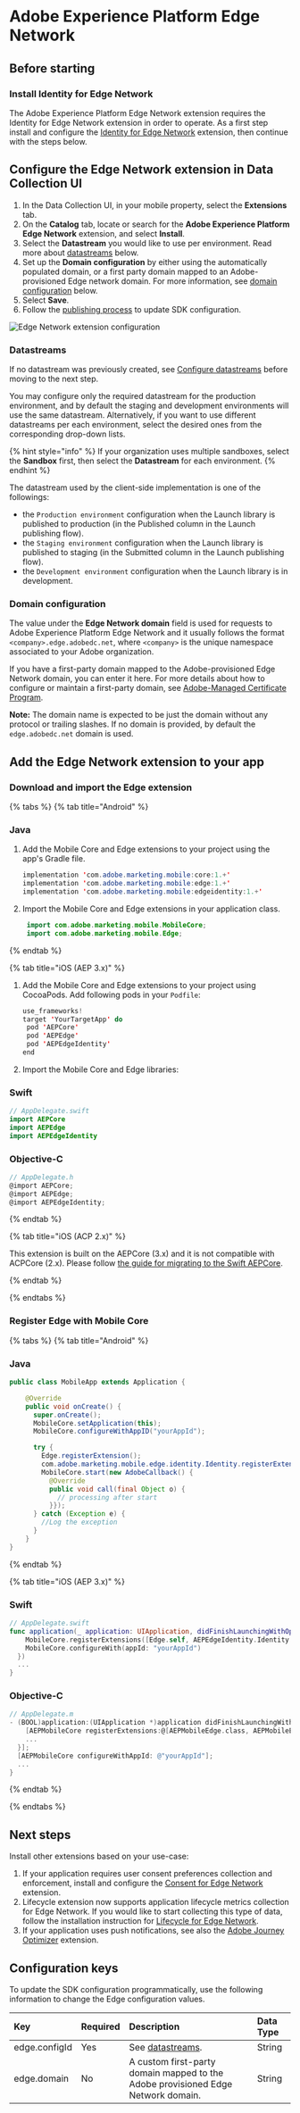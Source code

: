 # Adobe Experience Platform Edge Network

## Before starting

### Install Identity for Edge Network

The Adobe Experience Platform Edge Network extension requires the Identity for Edge Network extension in order to operate. As a first step install and configure the [Identity for Edge Network](../identity-for-edge-network) extension, then continue with the steps below.

## Configure the Edge Network extension in Data Collection UI <a id="configure-edge-network-extension"></a>

1. In the Data Collection UI, in your mobile property, select the **Extensions** tab.
2. On the **Catalog** tab, locate or search for the **Adobe Experience Platform Edge Network** extension, and select **Install**.
3. Select the **Datastream** you would like to use per environment. Read more about [datastreams](./#datastreams) below.
4. Set up the **Domain configuration** by either using the automatically populated domain, or a first party domain mapped to an Adobe-provisioned Edge network domain. For more information, see [domain configuration](./#domain-configuration) below.
4. Select **Save**.
5. Follow the [publishing process](../../getting-started/create-a-mobile-property.md#publish-the-configuration) to update SDK configuration.

![Edge Network extension configuration](../../.gitbook/assets/mobile-edge-ui-configuration.png)

### Datastreams

If no datastream was previously created, see [Configure datastreams](../../getting-started/configure-datastreams.md) before moving to the next step.

You may configure only the required datastream for the production environment, and by default the staging and development environments will use the same datastream. Alternatively, if you want to use different datastreams per each environment, select the desired ones from the corresponding drop-down lists.

{% hint style="info" %}
If your organization uses multiple sandboxes, select the **Sandbox** first, then select the **Datastream** for each environment.
{% endhint %}

The datastream used by the client-side implementation is one of the followings:

* the `Production environment` configuration when the Launch library is published to production \(in the Published column in the Launch publishing flow\).
* the `Staging environment` configuration when the Launch library is published to staging \(in the Submitted column in the Launch publishing flow\).
* the `Development environment` configuration when the Launch library is in development.

### Domain configuration

The value under the **Edge Network domain** field is used for requests to Adobe Experience Platform Edge Network and it usually follows the format `<company>.edge.adobedc.net`, where `<company>` is the unique namespace associated to your Adobe organization.

If you have a first-party domain mapped to the Adobe-provisioned Edge Network domain, you can enter it here. For more details about how to configure or maintain a first-party domain, see [Adobe-Managed Certificate Program](https://experienceleague.adobe.com/docs/core-services/interface/administration/ec-cookies/cookies-first-party.html?lang=en#adobe-managed-certificate-program).

**Note:** The domain name is expected to be just the domain without any protocol or trailing slashes. If no domain is provided, by default the `edge.adobedc.net` domain is used.

## Add the Edge Network extension to your app

### Download and import the Edge extension

{% tabs %}
{% tab title="Android" %}
### Java

1. Add the Mobile Core and Edge extensions to your project using the app's Gradle file.

   ```java
   implementation 'com.adobe.marketing.mobile:core:1.+'
   implementation 'com.adobe.marketing.mobile:edge:1.+'
   implementation 'com.adobe.marketing.mobile:edgeidentity:1.+'
   ```

2. Import the Mobile Core and Edge extensions in your application class.

   ```java
    import com.adobe.marketing.mobile.MobileCore;
    import com.adobe.marketing.mobile.Edge;
   ```

{% endtab %}

{% tab title="iOS (AEP 3.x)" %}

1. Add the Mobile Core and Edge extensions to your project using CocoaPods. Add following pods in your `Podfile`:

   ```swift
   use_frameworks!
   target 'YourTargetApp' do
   	pod 'AEPCore'
   	pod 'AEPEdge'
   	pod 'AEPEdgeIdentity'
   end
   ```
   
2. Import the Mobile Core and Edge libraries:

### Swift

```swift
// AppDelegate.swift
import AEPCore
import AEPEdge
import AEPEdgeIdentity
```

### Objective-C

```objectivec
// AppDelegate.h
@import AEPCore;
@import AEPEdge;
@import AEPEdgeIdentity;
```
{% endtab %}

{% tab title="iOS (ACP 2.x)" %}

This extension is built on the AEPCore (3.x) and it is not compatible with ACPCore (2.x). Please follow [the guide for migrating to the Swift AEPCore](../../resources/migrate-to-swift.md).

{% endtab %}

{% endtabs %}

### Register Edge with Mobile Core

{% tabs %}
{% tab title="Android" %}

### Java

```java
public class MobileApp extends Application {

    @Override
    public void onCreate() {
      super.onCreate();
      MobileCore.setApplication(this);
      MobileCore.configureWithAppID("yourAppId");

      try {
        Edge.registerExtension();
        com.adobe.marketing.mobile.edge.identity.Identity.registerExtension();
        MobileCore.start(new AdobeCallback() {
          @Override
          public void call(final Object o) {
            // processing after start
          }});
      } catch (Exception e) {
        //Log the exception
      }
    }
}
```
{% endtab %}

{% tab title="iOS (AEP 3.x)" %}
### Swift

```swift
// AppDelegate.swift
func application(_ application: UIApplication, didFinishLaunchingWithOptions launchOptions: [UIApplication.LaunchOptionsKey: Any]?) -> Bool {
    MobileCore.registerExtensions([Edge.self, AEPEdgeIdentity.Identity.self], {
    MobileCore.configureWith(appId: "yourAppId")
  })
  ...
}
```

### Objective-C

```objective-c
// AppDelegate.m
- (BOOL)application:(UIApplication *)application didFinishLaunchingWithOptions:(NSDictionary *)launchOptions {
    [AEPMobileCore registerExtensions:@[AEPMobileEdge.class, AEPMobileEdgeIdentity.class] completion:^{
    ...
  }];
  [AEPMobileCore configureWithAppId: @"yourAppId"];
  ...
}
```
{% endtab %}

{% endtabs %}

## Next steps

Install other extensions based on your use-case:

1. If your application requires user consent preferences collection and enforcement, install and configure the [Consent for Edge Network](../consent-for-edge-network) extension.
2. Lifecycle extension now supports application lifecycle metrics collection for Edge Network. If you would like to start collecting this type of data, follow the installation instruction for [Lifecycle for Edge Network](../lifecycle-for-edge-network).
3. If your application uses push notifications, see also the [Adobe Journey Optimizer](../../using-mobile-extensions/adobe-journey-optimizer) extension.

## Configuration keys

To update the SDK configuration programmatically, use the following information to change the Edge configuration values.

| Key | Required | Description | Data Type |
| :--- | :--- | :--- | :--- |
| edge.configId | Yes | See [datastreams](./#datastreams). | String |
| edge.domain   | No  | A custom first-party domain mapped to the Adobe provisioned Edge Network domain. | String |

